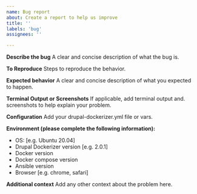 ```yaml
---
name: Bug report
about: Create a report to help us improve
title: ''
labels: 'bug'
assignees: ''

---
```


**Describe the bug**
A clear and concise description of what the bug is.

**To Reproduce**
Steps to reproduce the behavior.

**Expected behavior**
A clear and concise description of what you expected to happen.

**Terminal Output or Screenshots**
If applicable, add terminal output and. screenshots to help explain your problem.

**Configuration**
Add your drupal-dockerizer.yml file or vars.

**Environment (please complete the following information):**
 - OS: [e.g. Ubuntu 20.04]
 - Drupal Dockerizer version [e.g. 2.0.1]
 - Docker version
 - Docker compose version
 - Ansible version
 - Browser [e.g. chrome, safari]

**Additional context**
Add any other context about the problem here.
